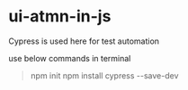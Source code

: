 # ui-atmn-in-js
Cypress is used here for test automation

use below commands in terminal
> npm init
> npm install cypress --save-dev
